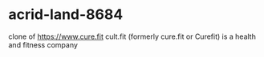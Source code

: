 # acrid-land-8684
clone of https://www.cure.fit 
cult.fit (formerly cure.fit or Curefit) is a health and fitness company
